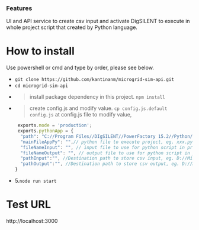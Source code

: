 ### Features
UI and API service to create csv input and activate DigSILENT to execute in whole project script that created by Python language.  
# How to install
Use powershell or cmd and type by order, please see below.
- `git clone https://github.com/kantinanm/microgrid-sim-api.git`
- `cd microgrid-sim-api`
- > install package dependency in this project.
    `npm install`
- > create config.js and modify value.
  `cp config.js.default config.js`
  > at config.js file to modify value, 
  ```javascript
   exports.mode = 'production';
   exports.pythonApp = {
    "path": "C://Program Files//DIgSILENT//PowerFactory 15.2//Python//3.3", // path to keep python project, eg. C://Program Files//DIgSILENT/xxxx
    "mainFileAppPy": "",// python file to execute project, eg. xxx.py
    "fileNameInput": "", // input file to use for python script in project, eg. xxx.csv
    "fileNameOutput": "", // output file to use for python script in project,  eg. xxx.csv
    "pathInput":"", //Destination path to store csv input, eg. D://Microgrid
    "pathOutput":"", //Destination path to store csv output, eg. D://Microgrid
  }
- 5.`node run start`


# Test URL
http://localhost:3000
